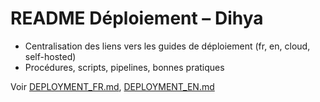 # README Déploiement – Dihya

- Centralisation des liens vers les guides de déploiement (fr, en, cloud, self-hosted)
- Procédures, scripts, pipelines, bonnes pratiques

Voir [DEPLOYMENT_FR.md](DEPLOYMENT_FR.md), [DEPLOYMENT_EN.md](DEPLOYMENT_EN.md)
